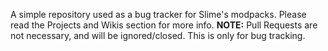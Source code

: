 A simple repository used as a bug tracker for Slime's modpacks. Please read the Projects and Wikis section 
for more info. **NOTE:** Pull Requests are not necessary, and will be ignored/closed. This is only for bug tracking.

